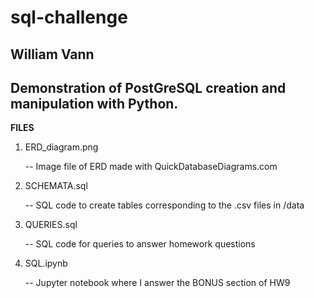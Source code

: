 # sql-challenge 

## William Vann 

## Demonstration of PostGreSQL creation and manipulation with Python.

**FILES**

1. ERD_diagram.png

    -- Image file of ERD made with QuickDatabaseDiagrams.com

2. SCHEMATA.sql

    -- SQL code to create tables corresponding to the .csv files in /data

3. QUERIES.sql

    -- SQL code for queries to answer homework questions
    
4. SQL.ipynb 

    -- Jupyter notebook where I answer the BONUS section of HW9

